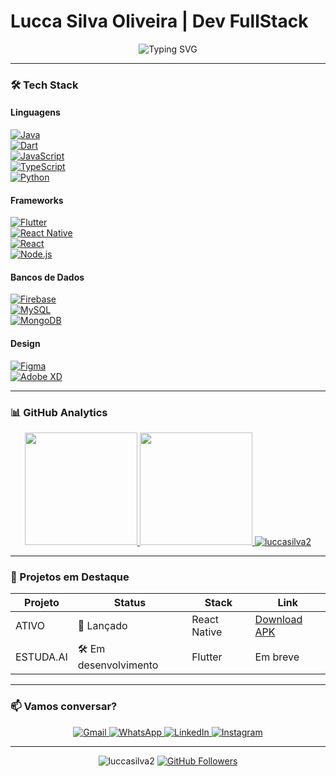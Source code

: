 # Lucca Silva Oliveira | Dev FullStack  

<div align="center">
  <img src="https://readme-typing-svg.herokuapp.com?font=Fira+Code&weight=600&size=22&pause=1000&color=00F72F&width=435&lines=Desenvolvedor+Full+Stack;Mobile+%7C+Web+%7C+Desktop;17+anos+%7C+Brasil+%F0%9F%87%A7%F0%9F%87%B7" alt="Typing SVG" />
</div>

---

### 🛠️ Tech Stack  

#### Linguagens  
[![Java](https://img.shields.io/badge/Java-%23ED8B00.svg?style=for-the-badge&logo=openjdk&logoColor=white)](https://www.java.com/)  
[![Dart](https://img.shields.io/badge/Dart-0175C2?style=for-the-badge&logo=dart&logoColor=white)](https://dart.dev/)  
[![JavaScript](https://img.shields.io/badge/JavaScript-F7DF1E?style=for-the-badge&logo=javascript&logoColor=black)](https://developer.mozilla.org/pt-BR/docs/Web/JavaScript)  
[![TypeScript](https://img.shields.io/badge/TypeScript-007ACC?style=for-the-badge&logo=typescript&logoColor=white)](https://www.typescriptlang.org/)  
[![Python](https://img.shields.io/badge/Python-3776AB?style=for-the-badge&logo=python&logoColor=white)](https://www.python.org/)  

#### Frameworks  
[![Flutter](https://img.shields.io/badge/Flutter-02569B?style=for-the-badge&logo=flutter&logoColor=white)](https://flutter.dev/)  
[![React Native](https://img.shields.io/badge/React_Native-20232A?style=for-the-badge&logo=react&logoColor=61DAFB)](https://reactnative.dev/)  
[![React](https://img.shields.io/badge/React-20232A?style=for-the-badge&logo=react&logoColor=61DAFB)](https://reactjs.org/)  
[![Node.js](https://img.shields.io/badge/Node.js-43853D?style=for-the-badge&logo=node.js&logoColor=white)](https://nodejs.org/)  

#### Bancos de Dados  
[![Firebase](https://img.shields.io/badge/Firebase-FFCA28?style=for-the-badge&logo=firebase&logoColor=black)](https://firebase.google.com/)  
[![MySQL](https://img.shields.io/badge/MySQL-005C84?style=for-the-badge&logo=mysql&logoColor=white)](https://www.mysql.com/)  
[![MongoDB](https://img.shields.io/badge/MongoDB-4EA94B?style=for-the-badge&logo=mongodb&logoColor=white)](https://www.mongodb.com/)  

#### Design  
[![Figma](https://img.shields.io/badge/Figma-F24E1E?style=for-the-badge&logo=figma&logoColor=white)](https://www.figma.com/)  
[![Adobe XD](https://img.shields.io/badge/Adobe%20XD-470137?style=for-the-badge&logo=Adobe%20XD&logoColor=#FF61F6)](https://www.adobe.com/br/products/xd.html)  

---

### 📊 GitHub Analytics  

<div align="center">
  <a href="https://github.com/luccasilva2">
    <img height="180em" src="https://github-readme-stats.vercel.app/api?username=luccasilva2&show_icons=true&theme=tokyonight&include_all_commits=true&count_private=true"/>
    <img height="180em" src="https://github-readme-stats.vercel.app/api/top-langs/?username=luccasilva2&layout=compact&langs_count=7&theme=tokyonight"/>
    <img src="https://github-readme-streak-stats.herokuapp.com/?user=luccasilva2&theme=tokyonight" alt="luccasilva2" />
  </a>
</div>

---

### 🚀 Projetos em Destaque  

| Projeto | Status | Stack | Link |
|---------|--------|-------|------|
| ATIVO | 🚀 Lançado | React Native | [Download APK](https://drive.google.com/file/d/18WAxkq2Yq0i8exm6koIzor2R6DMZYFNA/view) |
| ESTUDA.AI | 🛠️ Em desenvolvimento | Flutter | Em breve |

---

### 📫 Vamos conversar?  

<div align="center">
  <a href="mailto:silvaoliveiralucca@gmail.com">
    <img src="https://img.shields.io/badge/Gmail-D14836?style=for-the-badge&logo=gmail&logoColor=white" alt="Gmail"/>
  </a>
  <a href="https://wa.me/+55 47 984873740">
    <img src="https://img.shields.io/badge/WhatsApp-25D366?style=for-the-badge&logo=whatsapp&logoColor=white" alt="WhatsApp"/>
  </a>
  <a href="https://www.linkedin.com/in/lucca-silva-oliveira-6919bb33b/">
    <img src="https://img.shields.io/badge/LinkedIn-0077B5?style=for-the-badge&logo=linkedin&logoColor=white" alt="LinkedIn"/>
  </a>
  <a href="https://www.instagram.com/luccaa_so.exe/">
    <img src="https://img.shields.io/badge/Instagram-E4405F?style=for-the-badge&logo=instagram&logoColor=white" alt="Instagram"/>
  </a>
</div>

---

<div align="center">
  <img src="https://komarev.com/ghpvc/?username=luccasilva2&label=Profile%20views&color=00f72f&style=flat" alt="luccasilva2" />
  <a href="https://github.com/luccasilva2?tab=followers">
    <img src="https://img.shields.io/github/followers/luccasilva2?label=Followers&style=social" alt="GitHub Followers">
  </a>
</div>
